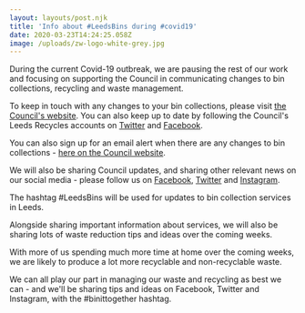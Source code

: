 ```yaml
---
layout: layouts/post.njk
title: 'Info about #LeedsBins during #covid19'
date: 2020-03-23T14:24:25.058Z
image: /uploads/zw-logo-white-grey.jpg
---
```

During the current Covid-19 outbreak, we are pausing the rest of our work and focusing on supporting the Council in communicating changes to bin collections, recycling and waste management.

To keep in touch with any changes to your bin collections, please visit [the Council's website](https://www.leeds.gov.uk/residents/bins-and-recycling).  You can also keep up to date by following the Council's Leeds Recycles accounts on [Twitter](https://twitter.com/leedsrecycles) and [Facebook](https://www.facebook.com/LeedsRecycles/).  

You can also sign up for an email alert when there are any changes to bin collections - [here on the Council website](https://public.govdelivery.com/accounts/UKLEEDS/subscriber/new?topic_id=UKLEEDS_3).  

We will also be sharing Council updates, and sharing other relevant news on our social media - please follow us on [Facebook](https://www.facebook.com/zerowasteleeds/), [Twitter](https://twitter.com/zerowasteleeds) and [Instagram](https://www.instagram.com/zerowasteleeds/).  

The hashtag #LeedsBins will be used for updates to bin collection services in Leeds.

Alongside sharing important information about services, we will also be sharing lots of waste reduction tips and ideas over the coming weeks.  

With more of us spending much more time at home over the coming weeks, we are likely to produce a lot more recyclable and non-recyclable waste.  

We can all play our part in managing our waste and recycling as best we can - and we'll be sharing tips and ideas on Facebook, Twitter and Instagram, with the #binittogether hashtag.